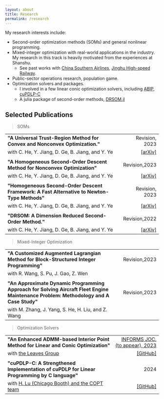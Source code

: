 ```yaml
---
layout: about
title: Research
permalink: /research
---
```


My research interests include:
- Second-order optimization methods (SOMs) and general nonlinear programming.
- Mixed-integer optimization with real-world applications in the industry. 
My research in this track is heavily motivated from the experiences at Shanshu. 
  - See past works with [China Southern Airlines](#), [Jinghu High-speed Railway](#).
- Public-sector operations research, population game.
- Optimization solvers and packages. 
  - I involved in a few linear conic optimization solvers, including [ABIP](https://github.com/INFORMSJoC/2023.0017), [cuPDLP-C](https://github.com/COPT-Public/cuPDLP-C)
  - A julia package of second-order methods, [DRSOM.jl](https://github.com/bzhangcw/DRSOM.jl)

<!-- ## Working Papers -->

## Selected Publications

> SOMs

|                                                                                             |                                                      |
| :------------------------------------------------------------------------------------------ | ---------------------------------------------------: |
| **"A Universal Trust-Region Method for Convex and Nonconvex Optimization."**                |                                       Revision, 2023 |
| with C. He, Y. Jiang, D. Ge, B. Jiang, and Y. Ye                                            |           [[arXiv]](http://arxiv.org/abs/2311.11489) |
|                                                                                             |                                                      |
| **"A Homogeneous Second-Order Descent Method for Nonconvex Optimization"**                  |                                        Revision,2023 |
| with C. He, Y. Jiang, D. Ge, B. Jiang, and Y. Ye                                            | [[arXiv]](https://doi.org/10.48550/arXiv.2306.17516) |
|                                                                                             |                                                      |
| **"Homogeneous Second-Order Descent Framework: A Fast Alternative to Newton-Type Methods"** |                                       Revision, 2023 |
| with C. He, Y. Jiang, D. Ge, B. Jiang, and Y. Ye                                            |           [[arXiv]](http://arxiv.org/abs/2211.08212) |
|                                                                                             |                                                      |
| **"DRSOM: A Dimension Reduced Second-Order Method."**                                       |                                        Revision,2022 |
| with C. He, Y. Jiang, D. Ge, B. Jiang, and Y. Ye                                            |           [[arXiv]](http://arxiv.org/abs/2208.00208) |


> Mixed-Integer Optimization

|                                                                                                                                       |               |
| :------------------------------------------------------------------------------------------------------------------------------------ | ------------: |
| **"A Customized Augmented Lagrangian Method for Block-Structured Integer Programming"**                                               | Revision,2023 |
| with R. Wang, S. Pu, J. Gao, Z. Wen                                                                                                   |               |
|                                                                                                                                       |               |
| **"An Approximate Dynamic Programming Approach for Solving Aircraft Fleet Engine Maintenance Problem: Methodology and A Case Study"** | Revision,2023 |
| with M. Zhang, J. Yang, S. He, H. Liu, and Z. Wang                                                                                    |               |

> Optimization Solvers

|                                                                                              |                                                                          |
| :------------------------------------------------------------------------------------------- | -----------------------------------------------------------------------: |
| **"An Enhanced ADMM-based Interior Point Method for Linear and Conic Optimization"**         | [INFORMS JOC. (to appear), 2023](https://doi.org/10.1287/ijoc.2023.0017) |
| with [the Leaves Group](#https://github.com/leavesgrp)                                       |                      [[GitHub]](https://github.com/INFORMSJoC/2023.0017) |
|                                                                                              |                                                                          |
| **"cuPDLP-C: A Strengthened Implementation of cuPDLP for Linear Programming by C language"** |                                                                     2024 |
| with [H. Lu (Chicago Booth) and the COPT team](https://arxiv.org/abs/2312.14832)             |                      [[GitHub]](https://github.com/COPT-Public/cuPDLP-C) |